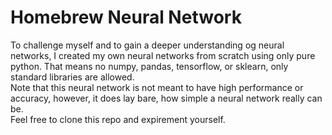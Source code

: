 # Homebrew Neural Network  
To challenge myself and to gain a deeper understanding og neural networks, I created my own neural networks from scratch using only pure python. That means no numpy, pandas, tensorflow, or sklearn, only standard libraries are allowed.  
Note that this neural network is not meant to have high performance or accuracy, however, it does lay bare, how simple a neural network really can be.  
Feel free to clone this repo and expirement yourself.
